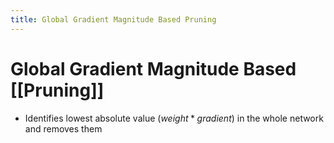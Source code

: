 ```yaml
---
title: Global Gradient Magnitude Based Pruning
---
```


# Global Gradient Magnitude Based [[Pruning]]
- Identifies lowest absolute value $(weight*gradient)$ in the whole network and removes them


